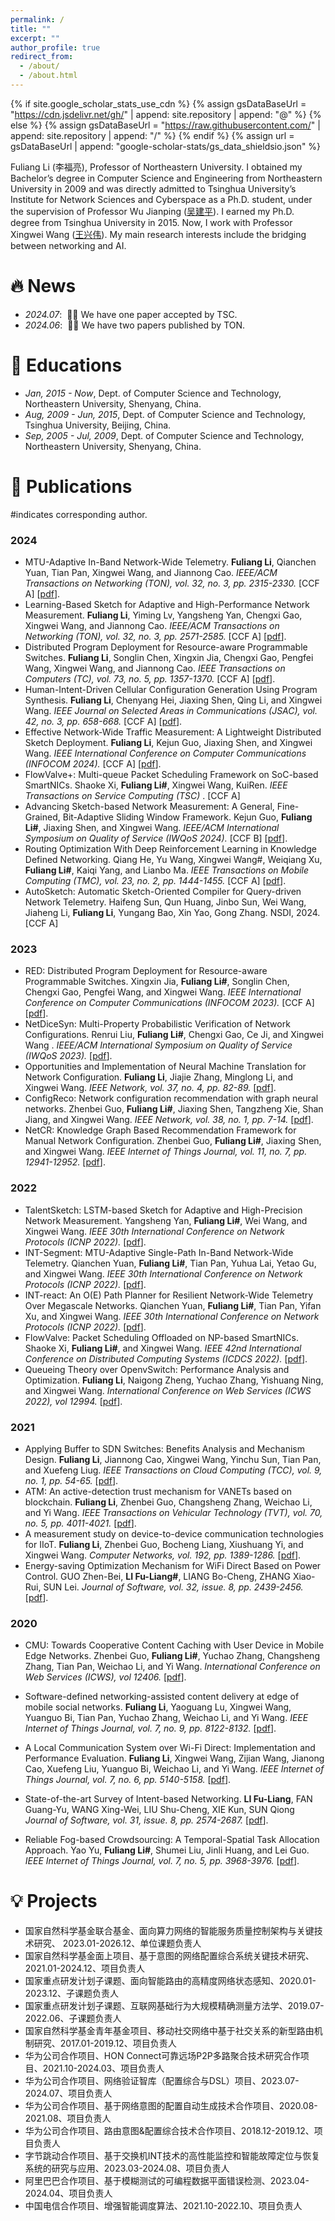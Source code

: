 ```yaml
---
permalink: /
title: ""
excerpt: ""
author_profile: true
redirect_from: 
  - /about/
  - /about.html
---
```


{% if site.google_scholar_stats_use_cdn %}
{% assign gsDataBaseUrl = "https://cdn.jsdelivr.net/gh/" | append: site.repository | append: "@" %}
{% else %}
{% assign gsDataBaseUrl = "https://raw.githubusercontent.com/" | append: site.repository | append: "/" %}
{% endif %}
{% assign url = gsDataBaseUrl | append: "google-scholar-stats/gs_data_shieldsio.json" %}

<span class='anchor' id='about-me'></span>

Fuliang Li (李福亮), Professor of Northeastern University. I obtained my Bachelor’s degree in Computer Science and Engineering from Northeastern University in 2009 and was directly admitted to Tsinghua University’s Institute for Network Sciences and Cyberspace as a Ph.D. student, under the supervision of Professor Wu Jianping (<a href="https://www.tsinghua.edu.cn/info/1166/93896.htm" target="_blank">吴建平</a>). I earned my Ph.D. degree from Tsinghua University in 2015. Now, I work with Professor Xingwei Wang (<a href="https://dblp.org/pid/99/4694-1.html" target="_blank">王兴伟</a>). My main research interests include the bridging between networking and AI.

# 🔥 News
- *2024.07*: &nbsp;🎉🎉 We have one paper accepted by TSC. 
- *2024.06*: &nbsp;🎉🎉 We have two papers published by TON.

# 📖 Educations
- *Jan, 2015 - Now*, Dept. of Computer Science and Technology, Northeastern University, Shenyang, China. 
- *Aug, 2009 - Jun, 2015*, Dept. of Computer Science and Technology, Tsinghua University, Beijing, China. 
- *Sep, 2005 - Jul, 2009*, Dept. of Computer Science and Technology, Northeastern University, Shenyang, China. 

# 📝 Publications 

#indicates corresponding author.
<h3><strong>2024</strong></h3>

- MTU-Adaptive In-Band Network-Wide Telemetry. <b>Fuliang Li</b>, Qianchen Yuan, Tian Pan, Xingwei Wang, and Jiannong Cao. <i> IEEE/ACM Transactions on Networking (TON), vol. 32, no. 3, pp. 2315-2330. </i> [CCF A] [<A href="https://ieeexplore.ieee.org/document/10400437" target="_blank">pdf</A>].
- Learning-Based Sketch for Adaptive and High-Performance Network Measurement. <b>Fuliang Li</b>, Yiming Lv, Yangsheng Yan, Chengxi Gao, Xingwei Wang, and Jiannong Cao. <i> IEEE/ACM Transactions on Networking (TON), vol. 32, no. 3, pp. 2571-2585. </i> [CCF A] [<A href="https://ieeexplore.ieee.org/abstract/document/10436630" target="_blank">pdf</A>].
- Distributed Program Deployment for Resource-aware Programmable Switches. <b>Fuliang Li</b>, Songlin Chen, Xingxin Jia, Chengxi Gao, Pengfei Wang, Xingwei Wang, and Jiannong Cao. <i>  IEEE Transactions on Computers (TC), vol. 73, no. 5, pp. 1357-1370. </i> [CCF A] [<A href="https://ieeexplore.ieee.org/abstract/document/10406207" target="_blank">pdf</A>].
- Human-Intent-Driven Cellular Configuration Generation Using Program Synthesis. <b>Fuliang Li</b>, Chenyang Hei, Jiaxing Shen, Qing Li, and Xingwei Wang. <i> IEEE Journal on Selected Areas in Communications (JSAC), vol. 42, no. 3, pp. 658-668. </i> [CCF A] [<A href="https://ieeexplore.ieee.org/abstract/document/10368062" target="_blank">pdf</A>].
- Effective Network-Wide Traffic Measurement: A Lightweight Distributed Sketch Deployment. <b>Fuliang Li</b>, Kejun Guo, Jiaxing Shen, and Xingwei Wang. <i> IEEE International Conference on Computer Communications (INFOCOM 2024). </i>  [CCF A] [<A href="https://shenjiaxing.github.io/pdf/effectiveli2023.pdf" target="_blank">pdf</A>].
- FlowValve+: Multi-queue Packet Scheduling Framework on SoC-based SmartNICs. Shaoke Xi, **Fuliang Li#**, Xingwei Wang, KuiRen. <i>  IEEE Transactions on Service Computing (TSC) </i>.  [CCF A]
- Advancing Sketch-based Network Measurement: A General, Fine-Grained, Bit-Adaptive Sliding Window Framework. Kejun Guo, <b>Fuliang Li#</b>, Jiaxing Shen, and Xingwei Wang. <i> IEEE/ACM International Symposium on Quality of Service (IWQoS 2024). </i>  [CCF B] [<A href="https://shenjiaxing.github.io/pdf/2024/advancingguo2024.pdf" target="_blank">pdf</A>].
- Routing Optimization With Deep Reinforcement Learning in Knowledge Defined Networking. Qiang He, Yu Wang, Xingwei Wang#, Weiqiang Xu, <b>Fuliang Li#</b>, Kaiqi Yang, and Lianbo Ma. <i> IEEE Transactions on Mobile Computing (TMC), vol. 23, no. 2, pp. 1444-1455. </i> [CCF A] [<A href="https://ieeexplore.ieee.org/abstract/document/10012574" target="_blank">pdf</A>].
- AutoSketch: Automatic Sketch-Oriented Compiler for Query-driven Network Telemetry. Haifeng Sun, Qun Huang, Jinbo Sun, Wei Wang, Jiaheng Li, **Fuliang Li**, Yungang Bao, Xin Yao, Gong Zhang. NSDI, 2024.  [CCF A] 

<h3><strong>2023</strong></h3>

- RED: Distributed Program Deployment for Resource-aware Programmable Switches. Xingxin Jia, <b>Fuliang Li#</b>, Songlin Chen, Chengxi Gao, Pengfei Wang, and Xingwei Wang. <i> IEEE International Conference on Computer Communications (INFOCOM 2023). </i> [CCF A] [<A href="https://ieeexplore.ieee.org/abstract/document/10228974" target="_blank">pdf</A>].
- NetDiceSyn: Multi-Property Probabilistic Verification of Network Configurations. Renrui Liu, <b>Fuliang Li#</b>, Chengxi Gao, Ce Ji, and Xingwei Wang . <i> IEEE/ACM International Symposium on Quality of Service (IWQoS 2023). </i> [<A href="https://ieeexplore.ieee.org/abstract/document/10188763" target="_blank">pdf</A>].
- Opportunities and Implementation of Neural Machine Translation for Network Configuration. <b>Fuliang Li</b>, Jiajie Zhang, Minglong Li, and Xingwei Wang. <i> IEEE Network, vol. 37, no. 4, pp. 82-89. </i> [<A href="https://ieeexplore.ieee.org/abstract/document/10293202" target="_blank">pdf</A>].
- ConfigReco: Network configuration recommendation with graph neural networks. Zhenbei Guo, <b>Fuliang Li#</b>, Jiaxing Shen, Tangzheng Xie, Shan Jiang, and Xingwei Wang. <i> IEEE Network, vol. 38, no. 1, pp. 7-14. </i> [<A href="https://ieeexplore.ieee.org/abstract/document/10327705" target="_blank">pdf</A>].
- NetCR: Knowledge Graph Based Recommendation Framework for Manual Network Configuration. Zhenbei Guo, <b>Fuliang Li#</b>, Jiaxing Shen, and Xingwei Wang. <i> IEEE Internet of Things Journal, vol. 11, no. 7, pp. 12941-12952. </i> [<A href="https://ieeexplore.ieee.org/abstract/document/10330570" target="_blank">pdf</A>].

<h3><strong>2022</strong></h3>

- TalentSketch: LSTM-based Sketch for Adaptive and High-Precision Network Measurement. Yangsheng Yan, <b>Fuliang Li#</b>, Wei Wang, and Xingwei Wang. <i> IEEE 30th International Conference on Network Protocols (ICNP 2022). </i> [<A href="https://ieeexplore.ieee.org/abstract/document/9940396" target="_blank">pdf</A>].
- INT-Segment: MTU-Adaptive Single-Path In-Band Network-Wide Telemetry. Qianchen Yuan, <b>Fuliang Li#</b>, Tian Pan, Yuhua Lai, Yetao Gu, and Xingwei Wang. <i> IEEE 30th International Conference on Network Protocols (ICNP 2022). </i> [<A href="https://ieeexplore.ieee.org/abstract/document/9940397" target="_blank">pdf</A>].
- INT-react: An O(E) Path Planner for Resilient Network-Wide Telemetry Over Megascale Networks. Qianchen Yuan, <b>Fuliang Li#</b>, Tian Pan, Yifan Xu, and Xingwei Wang. <i> IEEE 30th International Conference on Network Protocols (ICNP 2022). </i> [<A href="https://ieeexplore.ieee.org/abstract/document/9940409" target="_blank">pdf</A>].
- FlowValve: Packet Scheduling Offloaded on NP-based SmartNICs. Shaoke Xi, <b>Fuliang Li#</b>, and Xingwei Wang. <i> IEEE 42nd International Conference on Distributed Computing Systems (ICDCS 2022). </i> [<A href="https://ieeexplore.ieee.org/abstract/document/9912227" target="_blank">pdf</A>].
- Queueing Theory over OpenvSwitch: Performance Analysis and Optimization. <b>Fuliang Li</b>, Naigong Zheng, Yuchao Zhang, Yishuang Ning, and Xingwei Wang. <i> International Conference on Web Services (ICWS 2022), vol 12994. </i> [<A href="https://link.springer.com/chapter/10.1007/978-3-030-96140-4_4" target="_blank">pdf</A>].

<h3><strong>2021</strong></h3>

- Applying Buffer to SDN Switches: Benefits Analysis and Mechanism Design. <b>Fuliang Li</b>, Jiannong Cao, Xingwei Wang, Yinchu Sun, Tian Pan, and Xuefeng Liug. <i> IEEE Transactions on Cloud Computing (TCC), vol. 9, no. 1, pp. 54-65. </i> [<A href="https://ieeexplore.ieee.org/abstract/document/8382219" target="_blank">pdf</A>].
- ATM: An active-detection trust mechanism for VANETs based on blockchain. <b>Fuliang Li</b>, Zhenbei Guo, Changsheng Zhang, Weichao Li, and Yi Wang. <i> IEEE Transactions on Vehicular Technology (TVT), vol. 70, no. 5, pp. 4011-4021. </i> [<A href="https://ieeexplore.ieee.org/abstract/document/9316986" target="_blank">pdf</A>].
- A measurement study on device-to-device communication technologies for IIoT. <b>Fuliang Li</b>, Zhenbei Guo, Bocheng Liang, Xiushuang Yi, and Xingwei Wang. <i> Computer Networks, vol. 192, pp. 1389-1286. </i> [<A href="https://www.sciencedirect.com/science/article/abs/pii/S138912862100164X#preview-section-cited-by" target="_blank">pdf</A>].
- Energy-saving Optimization Mechanism for WiFi Direct Based on Power Control. GUO Zhen-Bei, <b>LI Fu-Liang#</b>, LIANG Bo-Cheng, ZHANG Xiao-Rui, SUN Lei. <i> Journal of Software, vol. 32, issue. 8, pp. 2439-2456. </i> [<A href="https://jos.org.cn/josen/article/abstract/6192" target="_blank">pdf</A>].
  
<h3><strong>2020</strong></h3>

- CMU: Towards Cooperative Content Caching with User Device in Mobile Edge Networks. Zhenbei Guo, <b>Fuliang Li#</b>, Yuchao Zhang, Changsheng Zhang, Tian Pan, Weichao Li, and Yi Wang. <i> International Conference on Web Services (ICWS), vol 12406. </i> [<A href="https://link.springer.com/chapter/10.1007/978-3-030-59618-7_14" target="_blank">pdf</A>].
- Software-defined networking-assisted content delivery at edge of mobile social networks. <b>Fuliang Li</b>, Yaoguang Lu, Xingwei Wang, Yuanguo Bi, Tian Pan, Yuchao Zhang, Weichao Li, and Yi Wang. <i> IEEE Internet of Things Journal, vol. 7, no. 9, pp. 8122-8132. </i> [<A href="https://ieeexplore.ieee.org/abstract/document/9142177" target="_blank">pdf</A>].
- A Local Communication System over Wi-Fi Direct: Implementation and Performance Evaluation. <b>Fuliang Li</b>, Xingwei Wang, Zijian Wang, Jianong Cao, Xuefeng Liu, Yuanguo Bi, Weichao Li, and Yi Wang. <i> IEEE Internet of Things Journal, vol. 7, no. 6, pp. 5140-5158. </i> [<A href="https://ieeexplore.ieee.org/abstract/document/9011605" target="_blank">pdf</A>].
- State-of-the-art Survey of Intent-based Networking. <b>LI Fu-Liang</b>, FAN Guang-Yu, WANG Xing-Wei, LIU Shu-Cheng, XIE Kun, SUN Qiong <i> Journal of Software, vol. 31, issue. 8, pp. 2574-2687. </i> [<A href="https://jos.org.cn/josen/article/abstract/6088" target="_blank">pdf</A>].

- Reliable Fog-based Crowdsourcing: A Temporal-Spatial Task Allocation Approach. Yao Yu, <b>Fuliang Li#</b>, Shumei Liu, Jinli Huang, and Lei Guo. <i> IEEE Internet of Things Journal, vol. 7, no. 5, pp. 3968-3976. </i> [<A href="https://ieeexplore.ieee.org/abstract/document/8918307" target="_blank">pdf</A>].

# 💡 Projects
- 国家自然科学基金联合基金、面向算力网络的智能服务质量控制架构与关键技术研究、 2023.01-2026.12、单位课题负责人
- 国家自然科学基金面上项目、基于意图的网络配置综合系统关键技术研究、2021.01-2024.12、项目负责人
- 国家重点研发计划子课题、面向智能路由的高精度网络状态感知、2020.01-2023.12、子课题负责人
- 国家重点研发计划子课题、互联网基础行为大规模精确测量方法学、2019.07-2022.06、子课题负责人
- 国家自然科学基金青年基金项目、移动社交网络中基于社交关系的新型路由机制研究、2017.01-2019.12、项目负责人
- 华为公司合作项目、HON Connect可靠远场P2P多路聚合技术研究合作项目、2021.10-2024.03、项目负责人
- 华为公司合作项目、网络验证智库（配置综合与DSL）项目、2023.07-2024.07、项目负责人
- 华为公司合作项目、基于网络意图的配置自动生成技术合作项目、2020.08-2021.08、项目负责人
- 华为公司合作项目、路由意图&配置综合技术合作项目、2018.12-2019.12、项目负责人
- 字节跳动合作项目、基于交换机INT技术的高性能监控和智能故障定位与恢复系统的研究与应用、2023.03-2024.08、项目负责人
- 阿里巴巴合作项目、基于模糊测试的可编程数据平面错误检测、2023.04-2024.04、项目负责人
- 中国电信合作项目、增强智能调度算法、2021.10-2022.10、项目负责人
